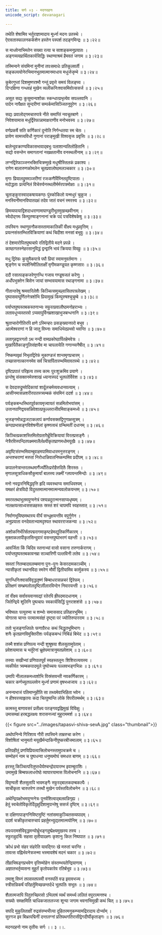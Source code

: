 ```yaml
---
title: सर्गः ०३ - मदनदहनः
unicode_script: devanagari

---
```


तथेति शेषामिव भर्तुराज्ञामादाय मूर्ध्ना मदनः प्रतस्थे ।  
ऐरावतास्फालनकर्कशेन हस्तेन पस्पर्श तदङ्गमिन्द्रः ॥ ३।२२॥

स माधवेनाभिमतेन सख्या रत्या च साशङ्कमनुप्रयातः ।  
अङ्गव्ययप्रार्थितकार्यसिद्धिः स्थाण्वाश्रमं हैमवतं जगाम ॥ ३।२३॥

तस्मिन्वने संयमिनां मुनीनां तपःसमाधेः प्रतिकूलवर्ती ।  
सङ्कल्पयोनेरभिमानभूतमात्मानमाधाय मधुर्जजृम्भे ॥ ३।२४॥

कुबेरगुप्तां दिशमुष्णरश्मौ गन्तुं प्रवृत्ते समयं विलङ्घ्य ।  
दिग्दक्षिणा गन्धवहं मुखेन व्यलीकनिःश्वासमिवोत्ससर्ज ॥ ३।२५॥

<div class="audioEmbed" caption="वेदभूमिपाठः" src="https://archive.org/download/kuMArasambhava-mUlam-vedabhoomi.org/KumaraSambhava-Sarga03-26-36.mp3"></div>

असूत सद्यः कुसुमान्यशोकः स्कन्धात्प्रभृत्येव सपल्लवानि ।  
पादेन नापैक्षत सुन्दरीणां सम्पर्कमासिञ्जितनूपुरेण ॥ ३।२६॥

सद्यः प्रवालोद्गमचारुपत्रे नीते समाप्तिं नवचूतबाणे ।  
निवेशयामास मधुर्द्विरेफान्नामाक्षराणीव मनोभवस्य ॥ ३।२७॥

वर्णप्रकर्षे सति कर्णिकारं दुनोति निर्गन्धतया स्म चेतः ।  
प्रायेण सामग्र्यविधौ गुणानां पराङ्मुखी विश्वसृजः प्रवृत्तिः ॥ ३।२८॥

बालेन्दुवक्राण्यविकासभावाद्बभुः पलाशान्यतिलोहितानि ।  
सद्यो वसन्तेन समागतानां नखक्षतानीव वनस्थलीनाम् ॥ ३।२९॥

लग्नद्विरेफाञ्जनभक्तिचित्रम्मुखे मधुश्रीस्तिलकं प्रकाश्य ।  
रागेण बालारुणकोमलेन चूतप्रवालोष्ठमलञ्चकार ॥ ३।३०॥

मृगाः प्रियालद्रुममञ्जरीणां रजःकणैर्विघ्नितदृष्टिपाताः ।  
मदोद्धताः प्रत्यनिलं विचेरुर्वनस्थलीर्मर्मरपत्रमोक्षाः ॥ ३।३१॥

चूताङ्कुरास्वादकषायकण्ठः पुंस्कोकिलो यन्मधुरं चुकूज ।  
मनस्विनीमानविघातदक्षं तदेव जातं वचनं स्मरस्य ॥ ३।३२॥

हिमव्यपायाद्विशदाधराणामापाण्डुरीभूतमुखच्छवीनाम् ।  
स्वेदोद्गमः किम्पुरुषाङ्गनानां चक्रे पदं पत्रविशेषकेषु ॥ ३।३३॥

तपस्विनः स्थाणुवनौकसस्तामाकालिकीं वीक्ष्य मधुप्रवृत्तिम् ।  
प्रयत्नसंस्तम्भितविक्रियाणां कथं चिदीशा मनसां बभूवुः ॥ ३।३४॥

तं देशमारोपितपुष्पचापे रतिद्वितीये मदने प्रपन्ने ।  
काष्ठागतस्नेहरसानुविद्धं द्वन्द्वानि भावं क्रियया विवव्रुः ॥ ३।३५॥

मधु द्विरेफः कुसुमैकपात्रे पपौ प्रियां स्वामनुवर्तमानः ।  
शृङ्गेण च स्पर्शनिमीलिताक्षीं मृगीमकण्डूयत कृष्णसारः ॥ ३।३६॥

<div class="audioEmbed" caption="वेदभूमिपाठः" src="https://archive.org/download/kuMArasambhava-mUlam-vedabhoomi.org/KumaraSambhava-Sarga03-37-46.mp3"></div>

ददौ रसात्पङ्कजरेणुगन्धि गजाय गण्डूषजलं करेणुः ।  
अर्धोपभुक्तेन बिसेन जायां सम्भावयामास रथाङ्गनामा ॥ ३।३७॥

गीतान्तरेषु श्रमवारिलेशैः किञ्चित्समुच्छ्वासितपत्रलेखम् ।  
पुष्पासवाघूर्णितनेत्रशोभि प्रियामुखं किम्पुरुषश्चुचुम्बे ॥ ३।३८॥

पर्याप्तपुष्पस्तबकस्तनाभ्यः स्फुरत्प्रवालौष्ठमनोहराभ्यः ।  
लतावधूभ्यस्तरवो ऽप्यवापुर्विनम्रशाखाभुजबन्धनानि ॥ ३।३९॥

श्रुताप्सरोगीतिरपि क्षणे ऽस्मिन्हरः प्रसङ्ख्यानपरो बभूव ।  
आत्मेश्वराणां न हि जातु विघ्नाः समाधिभेदप्रभवो भवन्ति ॥ ३।४०॥

लतागृहद्वारगतो ऽथ नन्दी वामप्रकोष्ठार्पितहेमवेत्रः ।  
मुखार्पितैकाङ्गुलिसंज्ञयैव मा चापलायेति गणान्व्यनैषीत् ॥ ३।४१॥

निष्कम्पवृक्षं निभृतद्विरेफं मूकाण्डजं शान्तमृगप्रचारम् ।  
तच्छासनात्काननमेव सर्वं चित्रार्पितारम्भमिवावतस्थे ॥ ३।४२॥

दृष्टिप्रपातं परिहृत्य तस्य कामः पुरःशुक्रमिव प्रयाणे ।  
प्रान्तेषु संसक्तनमेरुशाखं ध्यानास्पदं भूतपतेर्विवेश ॥ ३।४३॥

स देवदारुद्रुमवेदिकायां शार्दूलचर्मव्यवधानवत्याम् ।  
आसीनमासन्नशरीरपातस्त्र्यम्बकं संयमिनं ददर्श ॥ ३।४४॥

पर्यङ्कबन्धस्थिरपूर्वकायमृज्वायतं सन्नमितोभयांसम् ।  
उत्तानपाणिद्वयसन्निवेशात्प्रफुल्लराजीवमिवाङ्कमध्ये ॥ ३।४५॥

भुजङ्गमोन्नद्धजटाकलापं कर्णावसक्तद्विगुणाक्षसूत्रम् ।  
कण्ठप्रभासङ्गविशेषनीलां कृष्णत्वचं ग्रन्थिमतीं दधानम् ॥ ३।४६॥

<div class="audioEmbed" caption="वेदभूमिपाठः" src="https://archive.org/download/kuMArasambhava-mUlam-vedabhoomi.org/KumaraSambhava-Sarga03-47-60.mp3"></div>

किञ्चित्प्रकाशस्तिमितोग्रतारैर्भ्रूविक्रियायां विरतप्रसङ्गैः ।  
नेत्रैरविस्पन्दितपक्ष्ममालैर्लक्ष्यीकृतघ्राणमधोमयूखैः ॥ ३।४७॥

अवृष्टिसंरम्भमिवाम्बुवाहमपामिवाधारमनुत्तरङ्गम् ।  
अन्तश्चराणां मरुतां निरोधान्निवातनिष्कम्पमिव प्रदीपम् ॥ ३।४८॥

कपालनेत्रान्तरलब्धमार्गैर्ज्योतिःप्ररोहैरुदितैः शिरस्तः ।  
मृणालसूत्राधिकसौकुमार्यां बालस्य लक्ष्मीं ग्लपयन्तमिन्दोः ॥ ३।४९॥

मनो नवद्वारनिषिद्धवृत्ति हृदि व्यवस्थाप्य समाधिवश्यम् ।  
यमक्षरं क्षेत्रविदो विदुस्तमात्मानमात्मन्यवलोकयन्तम् ॥ ३।५०॥

स्मरस्तथाभूतमयुग्मनेत्रं पश्यन्नदूरान्मनसाप्यधृष्यम् ।  
नालक्षयत्साध्वससन्नहस्तः स्रस्तं शरं चापमपि स्वहस्तात् ॥ ३।५१॥

निर्वाणभूयिष्ठमथास्य वीर्यं सन्धुक्षयन्तीव वपुर्गुणेन ।  
अनुप्रयाता वनदेवताभ्यामदृश्यत स्थावरराजकन्या ॥ ३।५२॥

अशोकनिर्भर्त्सितपद्मरागमाकृष्टहेमद्युतिकर्णिकारम् ।  
मुक्ताकलापीकृतसिन्दुवारं वसन्तपुष्पाभरणं वहन्ती ॥ ३।५३॥

आवर्जिता किं चिदिव स्तनाभ्यां वासो वसाना तरुणार्करागम् ।  
पर्याप्तपुष्पस्तबकावनम्रा सञ्चारिणी पल्लविनी लतेव ॥ ३।५४॥

स्रस्तां नितम्बादवलम्बमाना पुनः-पुनः केसरदामकाञ्चीम् ।  
न्यासीकृतां स्थानविदा स्मरेण मौर्वीं द्वितीयामिव कार्मुकस्य ॥ ३।५५॥

सुगन्धिनिःश्वासविवृद्धतृष्णं बिम्बाधरासन्नचरं द्विरेफम् ।  
प्रतिक्षणं सम्भ्रमलोलदृष्टिर्लीलारविन्देन निवारयन्ती ॥ ३।५६॥

तां वीक्ष्य सर्वावयवानवद्यां रतेरपि ह्रीपदमादधानाम् ।  
जितेन्द्रिये शूलिनि पुष्पचापः स्वकार्यसिद्धिं पुनराशशंसे ॥ ३।५७॥

भविष्यतः पत्युरुमा च शम्भोः समाससाद प्रतिहारभूमिम् ।  
योगात्स चान्तः परमात्मसंज्ञं दृष्ट्वा परं ज्योतिरुपारराम ॥ ३।५८॥

ततो भुजङ्गाधिपतेः फणाग्रैरधः कथं चिद्धृतभूमिभागः ।  
शनैः कृतप्राणविमुक्तिरीशः पर्यङ्कबन्धं निबिडं बिभेद ॥ ३।५९॥

तस्मै शशंस प्रणिपत्य नन्दी शुश्रूषया शैलसुतामुपेताम् ।  
प्रवेशयामास च भर्तुरेनां भ्रूक्षेपमात्रानुमतप्रवेशाम् ॥ ३।६०॥

<div class="audioEmbed" caption="वेदभूमिपाठः" src="https://archive.org/download/kuMArasambhava-mUlam-vedabhoomi.org/KumaraSambhava-Sarga03-61-76.mp3"></div>

तस्याः सखीभ्यां प्रणिपातपूर्वं स्वहस्तलूनः शिशिरात्ययस्य ।  
व्यकीर्यत त्र्यम्बकपादमूले पुष्पोच्चयः पल्लवभङ्गभिन्नः ॥ ३।६१॥

उमापि नीलालकमध्यशोभि विस्रंसयन्ती नवकर्णिकारम् ।  
चकार कर्णच्युतपल्लवेन मूर्ध्ना प्रणामं वृषभध्वजाय ॥ ३।६२॥

अनन्यभाजं पतिमाप्नुहीति सा तथ्यमेवाभिहिता भवेन ।  
न हीश्वरव्याहृतयः कदा चित्पुष्यन्ति लोके विपरीतमर्थम् ॥ ३।६३॥

कामस्तु बाणावसरं प्रतीक्ष्य पतङ्गवद्वह्निमुखं विविक्षुः ।  
उमासमक्षं हरबद्धलक्ष्यः शरासनज्यां मुहुराममर्श ॥ ३।६४॥

{{< figure src="../images/tapasvi-shiva-sevA.jpg"  class="thumbnail">}}

अथोपनिन्ये गिरिशाय गौरी तपस्विने ताम्ररुचा करेण ।  
विशोषितां भानुमतो मयूखैर्मन्दाकिनीपुष्करबीजमालाम् ॥ ३।६५॥

प्रतिग्रहीतुं प्रणयिप्रियत्वात्त्रिलोचनस्तामुपचक्रमे च ।  
सम्मोहनं नाम च पुष्पधन्वा धनुष्यमोघं समधत्त बाणम् ॥ ३।६६॥

हरस्तु किञ्चित्परिलुप्तधैर्यश्चन्द्रोदयारम्भ इवाम्बुराशिः ।  
उमामुखे बिम्बफलाधरोष्ठे व्यापारयामास विलोचनानि ॥ ३।६७॥

विवृण्वती शैलसुतापि भावमङ्गैः स्फुरद्बालकदम्बकल्पैः ।  
साचीकृता चारुतरेण तस्थौ मुखेन पर्यस्तविलोचनेन ॥ ३।६८॥

अथेन्द्रियक्षोभमयुग्मनेत्रः पुनर्वशित्वाद्बलवन्निगृह्य ।  
हेतुं स्वचेतोविकृतेर्दिदृक्षुर्दिशामुपान्तेषु ससर्ज दृष्टिम् ॥ ३।६९॥

स दक्षिणापाङ्गनिविष्टमुष्टिं नतांसमाकुञ्चितसव्यपादम् ।  
ददर्श चक्रीकृतचारुचापं प्रहर्तुमभ्युद्यतमात्मयोनिम् ॥ ३।७०॥

तपःपरामर्शविवृद्धमन्योर्भ्रूभङ्गदुष्प्रेक्ष्यमुखस्य तस्य ।  
स्फुरन्नुदर्चिः सहसा तृतीयादक्ष्णः कृशानुः किल निष्पपात ॥ ३।७१॥

क्रोधं प्रभो संहर संहरेति यावद्गिरः खे मरुतां चरन्ति ।  
तावत्स वह्निर्भवनेत्रजन्मा भस्मावशेषं मदनं चकार ॥ ३।७२॥

तीव्राभिषङ्गप्रभवेण वृत्तिम्मोहेन संस्तम्भयतेन्द्रियाणाम् ।  
अज्ञातभर्तृव्यसना मुहूर्तं कृतोपकारेव रतिर्बभूव ॥ ३।७३॥

तमाशु विघ्नं तपसस्तपस्वी वनस्पतिं वज्र इवावभज्य ।  
स्त्रीसन्निकर्षं परिहर्तुमिच्छन्नन्तर्दधे भूतपतिः सभूतः ॥ ३।७४॥

शैलात्मजापि पितुरुच्छिरसो ऽभिलाषं
व्यर्थं समर्थ्य ललितं वपुरात्मनश्च ।  
सख्योः समक्षमिति चाधिकजातलज्जा
शून्या जगाम भवनाभिमुखी कथं चित् ॥ ३।७५॥

सपदि मुकुलिताक्षीं रुद्रसंरम्भभीत्या
दुहितरमनुकम्प्यामद्रिरादाय दोर्भ्याम् ।  
सुरगज इव बिभ्रत्पद्मिनीं दन्तलग्नां
प्रतिपथगतिरासीद्वेगदीर्घीकृताङ्गः ॥ ३।७६॥

मदनदहनो नाम तृतीयः सर्गः ।। ३ ।।.  
